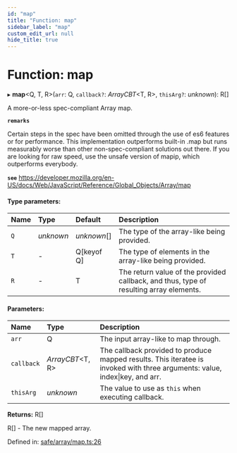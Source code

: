 ```yaml
---
id: "map"
title: "Function: map"
sidebar_label: "map"
custom_edit_url: null
hide_title: true
---
```


# Function: map

▸ **map**<Q, T, R\>(`arr`: Q, `callback?`: *ArrayCBT*<T, R\>, `thisArg?`: *unknown*): R[]

A more-or-less spec-compliant Array map.

**`remarks`** 

Certain steps in the spec have been omitted through the use of es6 features or for performance.
This implementation outperforms built-in .map but runs measurably worse than other non-spec-compliant solutions out there.
If you are looking for raw speed, use the unsafe version of mapip, which outperforms everybody.

**`see`** https://developer.mozilla.org/en-US/docs/Web/JavaScript/Reference/Global_Objects/Array/map

#### Type parameters:

Name | Type | Default | Description |
:------ | :------ | :------ | :------ |
`Q` | *unknown* | *unknown*[] | The type of the array-like being provided.   |
`T` | - | Q[keyof Q] | The type of elements in the array-like being provided.   |
`R` | - | T | The return value of the provided callback, and thus, type of resulting array elements.    |

#### Parameters:

Name | Type | Description |
:------ | :------ | :------ |
`arr` | Q | The input array-like to map through.   |
`callback` | *ArrayCBT*<T, R\> | The callback provided to produce mapped results.                   This iteratee is invoked with three arguments: value, index\|key, and arr.   |
`thisArg` | *unknown* | The value to use as `this` when executing callback.    |

**Returns:** R[]

R[] - The new mapped array.

Defined in: [safe/array/map.ts:26](https://github.com/kaihodev/hikidashi/blob/47d8382/src/safe/array/map.ts#L26)

